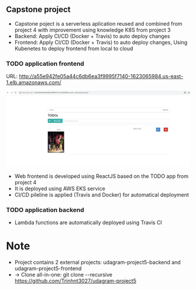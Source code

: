## Capstone project 

- Capstone poject is a serverless aplication reused and combined from project 4 with improvement using knowledge K8S from project 3 
- Backend: Apply CI/CD (Docker + Travis) to auto deploy changes
- Frontend: Apply CI/CD (Docker + Travis) to auto deploy changes, Using Kubenetes to deploy frontend from local to cloud

### TODO application frontend

URL: http://a55e942fe05a44c6db6ea3f9995f7140-1623065984.us-east-1.elb.amazonaws.com/

![TODO app](images/todo-app-web.JPG)

- Web frontend is developed using ReactJS based on the TODO app from project 4
- It is deployed using AWS EKS service
- CI/CD pileline is applied (Travis and Docker) for automatical deployment

### TODO application backend
- Lambda functions are automatically deployed using Travis CI

# Note
- Project contains 2 external projects: udagram-project5-backend and udagram-project5-frontend
- -> Clone all-in-one: git clone --recursive https://github.com/Trinhnt3027/udagram-project5
